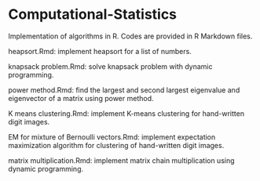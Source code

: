 # Computational-Statistics
Implementation of algorithms in R. Codes are provided in R Markdown files.  

heapsort.Rmd: implement heapsort for a list of numbers.

knapsack problem.Rmd: solve knapsack problem with dynamic programming.

power method.Rmd: find the largest and second largest eigenvalue and eigenvector of a matrix using power method.

K means clustering.Rmd: implement K-means clustering for hand-written digit images.  

EM for mixture of Bernoulli vectors.Rmd: implement expectation maximization algorithm for clustering of hand-written digit images.  

matrix multiplication.Rmd: implement matrix chain multiplication using dynamic programming.  



